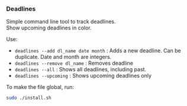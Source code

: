 ### Deadlines
Simple command line tool to track deadlines.  
Show upcoming deadlines in color.

Use:
* `deadlines --add dl_name date month` : Adds a new deadline. Can be duplicate. Date and month are integers.
* `deadlines --remove dl_name` : Removes deadline
* `deadlines --all` : Shows all deadlines, including past.
* `deadlines --upcoming` : Shows upcoming deadlines only

To make the file global, run:
```bash
sudo ./install.sh
```

